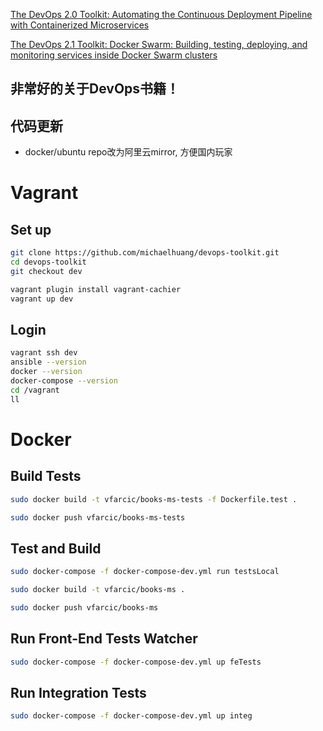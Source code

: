 [The DevOps 2.0 Toolkit: Automating the Continuous Deployment Pipeline with Containerized Microservices](https://www.amazon.com/dp/B01BJ4V66M)

[The DevOps 2.1 Toolkit: Docker Swarm: Building, testing, deploying, and monitoring services inside Docker Swarm clusters](https://www.amazon.com/DevOps-2-1-Toolkit-deploying-monitoring-ebook/dp/B01N25BVHX/ref=pd_sim_351_1?_encoding=UTF8&psc=1&refRID=TECVAMXPARN16F7R3ZMR)

非常好的关于DevOps书籍！
-----------

代码更新
-----------
- docker/ubuntu repo改为阿里云mirror, 方便国内玩家

Vagrant
============

Set up
-----------

```bash
git clone https://github.com/michaelhuang/devops-toolkit.git
cd devops-toolkit
git checkout dev
```

```bash
vagrant plugin install vagrant-cachier
vagrant up dev
```

Login
-----------

```bash
vagrant ssh dev
ansible --version
docker --version
docker-compose --version
cd /vagrant
ll
```

Docker
============

Build Tests
-----------

```bash
sudo docker build -t vfarcic/books-ms-tests -f Dockerfile.test .

sudo docker push vfarcic/books-ms-tests
```

Test and Build
--------------

```bash
sudo docker-compose -f docker-compose-dev.yml run testsLocal

sudo docker build -t vfarcic/books-ms .

sudo docker push vfarcic/books-ms
```

Run Front-End Tests Watcher
---------------------------

```bash
sudo docker-compose -f docker-compose-dev.yml up feTests
```

Run Integration Tests
---------------------

```bash
sudo docker-compose -f docker-compose-dev.yml up integ
```
